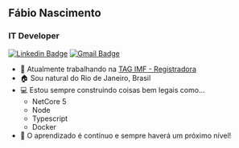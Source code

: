 ## Fábio Nascimento
### IT Developer 

[![Linkedin Badge](https://img.shields.io/badge/-Fabio%20Nascimento-A7A284?style=flat-square&logo=Linkedin&logoColor=white&link=https://www.linkedin.com/in/fabioborges-ti/)](https://www.linkedin.com/in/fabioborges-ti/) 
[![Gmail Badge](https://img.shields.io/badge/-fabioborges.ti@gmail.com-A7A284?style=flat-square&logo=Gmail&logoColor=white&link=mailto:fabioborges.ti@gmail.com)](mailto:fabioborges.ti@gmail.com)

- 💼 Atualmente trabalhando na [TAG IMF - Registradora](https://taginfraestrutura.com.br/) 
- 🏠 Sou natural do Rio de Janeiro, Brasil
- 💻 Estou sempre construindo coisas bem legais como...
  - NetCore 5
  - Node
  - Typescript
  - Docker
- 🚀 O aprendizado é contínuo e sempre haverá um próximo nível!
